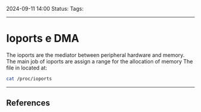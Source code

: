 2024-09-11 14:00
Status:
Tags:
___
# Ioports e DMA

The ioports are the mediator between peripheral hardware and memory.
The main job of ioports are assign a range for the allocation of memory 
The file in located at:

```bash
cat /proc/ioports
```


___
## References
